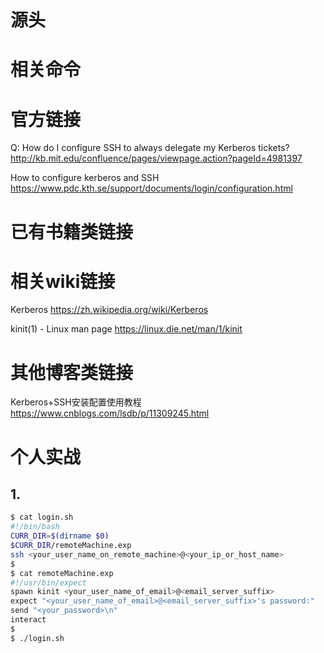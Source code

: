 
# 源头

# 相关命令

# 官方链接

Q: How do I configure SSH to always delegate my Kerberos tickets? http://kb.mit.edu/confluence/pages/viewpage.action?pageId=4981397

How to configure kerberos and SSH https://www.pdc.kth.se/support/documents/login/configuration.html

# 已有书籍类链接

# 相关wiki链接

Kerberos https://zh.wikipedia.org/wiki/Kerberos

kinit(1) - Linux man page https://linux.die.net/man/1/kinit

# 其他博客类链接

Kerberos+SSH安装配置使用教程 https://www.cnblogs.com/lsdb/p/11309245.html

# 个人实战

## 1.

```sh
$ cat login.sh
#!/bin/bash
CURR_DIR=$(dirname $0)
$CURR_DIR/remoteMachine.exp
ssh <your_user_name_on_remote_machine>@<your_ip_or_host_name>
$ 
$ cat remoteMachine.exp
#!/usr/bin/expect
spawn kinit <your_user_name_of_email>@<email_server_suffix>
expect "<your_user_name_of_email>@<email_server_suffix>'s password:"
send "<your_password>\n"
interact
$ 
$ ./login.sh
```
